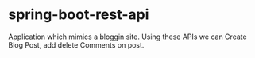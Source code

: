 # spring-boot-rest-api
Application which mimics a bloggin site. Using these APIs we can Create Blog Post, add delete Comments on post.
